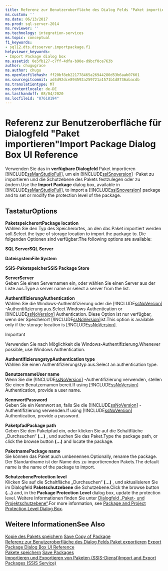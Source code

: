 ```yaml
---
title: Referenz zur Benutzeroberfläche des Dialog Felds "Paket importieren" | Microsoft-Dokumentation
ms.custom: ''
ms.date: 06/13/2017
ms.prod: sql-server-2014
ms.reviewer: ''
ms.technology: integration-services
ms.topic: conceptual
f1_keywords:
- sql12.dts.dtsserver.importpackage.f1
helpviewer_keywords:
- Import Package dialog box
ms.assetid: 0e5fb127-c7ff-4dfa-b90e-d9bcf0ce763b
author: chugugrace
ms.author: chugu
ms.openlocfilehash: ff20bf8eb221778465a26944280d53b6aab07601
ms.sourcegitcommit: ad4d92dce894592a259721a1571b1d8736abacdb
ms.translationtype: MT
ms.contentlocale: de-DE
ms.lasthandoff: 08/04/2020
ms.locfileid: "87618194"
---
```

# <a name="import-package-dialog-box-ui-reference"></a><span data-ttu-id="259cd-102">Referenz zur Benutzeroberfläche für Dialogfeld "Paket importieren"</span><span class="sxs-lookup"><span data-stu-id="259cd-102">Import Package Dialog Box UI Reference</span></span>
  <span data-ttu-id="259cd-103">Verwenden Sie das in **verfügbare Dialogfeld** Paket importieren [!INCLUDE[ssManStudioFull](../includes/ssmanstudiofull-md.md)], um ein [!INCLUDE[ssISnoversion](../includes/ssisnoversion-md.md)] -Paket zu importieren und die Schutzebene des Pakets festzulegen oder zu ändern.</span><span class="sxs-lookup"><span data-stu-id="259cd-103">Use the **Import Package** dialog box, available in [!INCLUDE[ssManStudioFull](../includes/ssmanstudiofull-md.md)], to import a [!INCLUDE[ssISnoversion](../includes/ssisnoversion-md.md)] package and to set or modify the protection level of the package.</span></span>  
  
## <a name="options"></a><span data-ttu-id="259cd-104">Tastatur</span><span class="sxs-lookup"><span data-stu-id="259cd-104">Options</span></span>  
 <span data-ttu-id="259cd-105">**Paketspeicherort**</span><span class="sxs-lookup"><span data-stu-id="259cd-105">**Package location**</span></span>  
 <span data-ttu-id="259cd-106">Wählen Sie den Typ des Speicherortes, an den das Paket importiert werden soll.</span><span class="sxs-lookup"><span data-stu-id="259cd-106">Select the type of storage location to import the package to.</span></span> <span data-ttu-id="259cd-107">Die folgenden Optionen sind verfügbar:</span><span class="sxs-lookup"><span data-stu-id="259cd-107">The following options are available:</span></span>  
  
 <span data-ttu-id="259cd-108">**SQL Server**</span><span class="sxs-lookup"><span data-stu-id="259cd-108">**SQL Server**</span></span>  
  
 <span data-ttu-id="259cd-109">**Dateisystem**</span><span class="sxs-lookup"><span data-stu-id="259cd-109">**File System**</span></span>  
  
 <span data-ttu-id="259cd-110">**SSIS-Paketspeicher**</span><span class="sxs-lookup"><span data-stu-id="259cd-110">**SSIS Package Store**</span></span>  
  
 <span data-ttu-id="259cd-111">**Server**</span><span class="sxs-lookup"><span data-stu-id="259cd-111">**Server**</span></span>  
 <span data-ttu-id="259cd-112">Geben Sie einen Servernamen ein, oder wählen Sie einen Server aus der Liste aus.</span><span class="sxs-lookup"><span data-stu-id="259cd-112">Type a server name or select a server from the list.</span></span>  
  
 <span data-ttu-id="259cd-113">**Authentifizierung**</span><span class="sxs-lookup"><span data-stu-id="259cd-113">**Authentication**</span></span>  
 <span data-ttu-id="259cd-114">Wählen Sie die Windows-Authentifizierung oder die [!INCLUDE[ssNoVersion](../includes/ssnoversion-md.md)] -Authentifizierung aus.</span><span class="sxs-lookup"><span data-stu-id="259cd-114">Select Windows Authentication or [!INCLUDE[ssNoVersion](../includes/ssnoversion-md.md)] Authentication.</span></span> <span data-ttu-id="259cd-115">Diese Option ist nur verfügbar, wenn der Speicherort [!INCLUDE[ssNoVersion](../includes/ssnoversion-md.md)]ist.</span><span class="sxs-lookup"><span data-stu-id="259cd-115">This option is available only if the storage location is [!INCLUDE[ssNoVersion](../includes/ssnoversion-md.md)].</span></span>  
  
> [!IMPORTANT]  
>  <span data-ttu-id="259cd-116">Verwenden Sie nach Möglichkeit die Windows-Authentifizierung.</span><span class="sxs-lookup"><span data-stu-id="259cd-116">Whenever possible, use Windows Authentication.</span></span>  
  
 <span data-ttu-id="259cd-117">**Authentifizierungstyp**</span><span class="sxs-lookup"><span data-stu-id="259cd-117">**Authentication type**</span></span>  
 <span data-ttu-id="259cd-118">Wählen Sie einen Authentifizierungstyp aus.</span><span class="sxs-lookup"><span data-stu-id="259cd-118">Select an authentication type.</span></span>  
  
 <span data-ttu-id="259cd-119">**Benutzername**</span><span class="sxs-lookup"><span data-stu-id="259cd-119">**User name**</span></span>  
 <span data-ttu-id="259cd-120">Wenn Sie die [!INCLUDE[ssNoVersion](../includes/ssnoversion-md.md)] -Authentifizierung verwenden, stellen Sie einen Benutzernamen bereit.</span><span class="sxs-lookup"><span data-stu-id="259cd-120">If using [!INCLUDE[ssNoVersion](../includes/ssnoversion-md.md)] Authentication, provide a user name.</span></span>  
  
 <span data-ttu-id="259cd-121">**Kennwort**</span><span class="sxs-lookup"><span data-stu-id="259cd-121">**Password**</span></span>  
 <span data-ttu-id="259cd-122">Geben Sie ein Kennwort an, falls Sie die [!INCLUDE[ssNoVersion](../includes/ssnoversion-md.md)] -Authentifizierung verwenden.</span><span class="sxs-lookup"><span data-stu-id="259cd-122">If using [!INCLUDE[ssNoVersion](../includes/ssnoversion-md.md)] Authentication, provide a password.</span></span>  
  
 <span data-ttu-id="259cd-123">**Paketpfad**</span><span class="sxs-lookup"><span data-stu-id="259cd-123">**Package path**</span></span>  
 <span data-ttu-id="259cd-124">Geben Sie den Paketpfad ein, oder klicken Sie auf die Schaltfläche „Durchsuchen“ **(…)** , und suchen Sie das Paket.</span><span class="sxs-lookup"><span data-stu-id="259cd-124">Type the package path, or click the browse button **(...)** and locate the package.</span></span>  
  
 <span data-ttu-id="259cd-125">**Paketname**</span><span class="sxs-lookup"><span data-stu-id="259cd-125">**Package name**</span></span>  
 <span data-ttu-id="259cd-126">Sie können das Paket auch umbenennen.</span><span class="sxs-lookup"><span data-stu-id="259cd-126">Optionally, rename the package.</span></span> <span data-ttu-id="259cd-127">Der Standardname ist der Name des zu importierenden Pakets.</span><span class="sxs-lookup"><span data-stu-id="259cd-127">The default name is the name of the package to import.</span></span>  
  
 <span data-ttu-id="259cd-128">**Schutzebene**</span><span class="sxs-lookup"><span data-stu-id="259cd-128">**Protection level**</span></span>  
 <span data-ttu-id="259cd-129">Klicken Sie auf die Schaltfläche „Durchsuchen“ **(…)** , und aktualisieren Sie im Dialogfeld **Paketschutzebene** die Schutzebene.</span><span class="sxs-lookup"><span data-stu-id="259cd-129">Click the browse button **(...)** and, in the **Package Protection Level** dialog box, update the protection level.</span></span> <span data-ttu-id="259cd-130">Weitere Informationen finden Sie unter [Dialogfeld „Paket- und Projektschutzebene“](../../2014/integration-services/package-and-project-protection-level-dialog-box.md).</span><span class="sxs-lookup"><span data-stu-id="259cd-130">For more information, see [Package and Project Protection Level Dialog Box](../../2014/integration-services/package-and-project-protection-level-dialog-box.md).</span></span>  
  
## <a name="see-also"></a><span data-ttu-id="259cd-131">Weitere Informationen</span><span class="sxs-lookup"><span data-stu-id="259cd-131">See Also</span></span>  
 <span data-ttu-id="259cd-132">[Kopie des Pakets speichern](../../2014/integration-services/save-copy-of-package.md) </span><span class="sxs-lookup"><span data-stu-id="259cd-132">[Save Copy of Package](../../2014/integration-services/save-copy-of-package.md) </span></span>  
 <span data-ttu-id="259cd-133">[Referenz zur Benutzeroberfläche des Dialog Felds Paket exportieren](../../2014/integration-services/export-package-dialog-box-ui-reference.md) </span><span class="sxs-lookup"><span data-stu-id="259cd-133">[Export Package Dialog Box UI Reference](../../2014/integration-services/export-package-dialog-box-ui-reference.md) </span></span>  
 <span data-ttu-id="259cd-134">[Pakete speichern](save-packages.md) </span><span class="sxs-lookup"><span data-stu-id="259cd-134">[Save Packages](save-packages.md) </span></span>  
 [<span data-ttu-id="259cd-135">Importieren und Exportieren von Paketen &#40;SSIS-Dienst&#41;</span><span class="sxs-lookup"><span data-stu-id="259cd-135">Import and Export Packages &#40;SSIS Service&#41;</span></span>](../../2014/integration-services/import-and-export-packages-ssis-service.md)  
  
  
